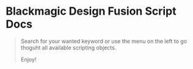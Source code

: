# Blackmagic Design Fusion Script Docs

> Search for your wanted keyword or use the menu on the left to go thoguht all available scripting objects.
>
> Enjoy!
>

